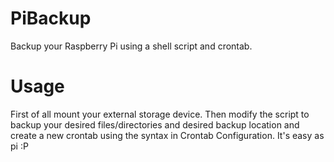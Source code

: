 PiBackup
========

Backup your Raspberry Pi using a shell script and crontab. 

Usage
========

First of all mount your external storage device. Then modify the script to backup your desired files/directories and desired backup location and create a new crontab using the syntax in Crontab Configuration. It's easy as pi :P

